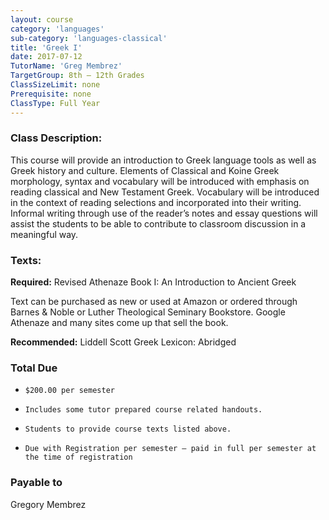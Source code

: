 ```yaml
---
layout: course
category: 'languages'
sub-category: 'languages-classical'
title: 'Greek I'
date: 2017-07-12
TutorName: 'Greg Membrez'
TargetGroup: 8th – 12th Grades
ClassSizeLimit: none
Prerequisite: none
ClassType: Full Year
---
```


### Class Description:
This course will provide an introduction to Greek language tools as well as Greek history and culture. Elements of Classical and Koine Greek morphology, syntax and vocabulary will be introduced with emphasis on reading classical and New Testament Greek. Vocabulary will be introduced in the context of reading selections and incorporated into their writing. Informal writing through use of the reader’s notes and essay questions will assist the students to be able to contribute to classroom discussion in a meaningful way.

### Texts:
**Required:** Revised Athenaze Book I: An Introduction to Ancient Greek

Text can be purchased as new or used at Amazon or ordered through Barnes & Noble or Luther Theological Seminary Bookstore. Google Athenaze and many sites come up that sell the book.

**Recommended:** Liddell Scott Greek Lexicon: Abridged

### Total Due


*     $200.00 per semester
*     Includes some tutor prepared course related handouts.
*     Students to provide course texts listed above.
*     Due with Registration per semester – paid in full per semester at the time of registration


### Payable to
Gregory Membrez